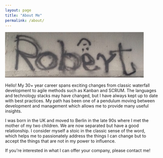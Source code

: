 ```yaml
---
layout: page
title: "About Me"
permalink: /about/
---
```


![Picture 1](/assets/header_robert_tag.png)

Hello! My 30+ year career spans exciting changes from classic waterfall development to agile methods such as Kanban and SCRUM. The languages and technology stacks may have changed, but I have always kept up to date with best practices. My path has been one of a pendulum moving between development and management which allows me to provide many useful insights.

I was born in the UK and moved to Berlin in the late 90s where I met the mother of my two children. We are now separated but have a good relationship. I consider myself a stoic in the classic sense of the word, which helps me to passionately address the things I can change but to accept the things that are not in my power to influence.

If you're interested in what I can offer your company, please contact me!
